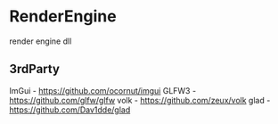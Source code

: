 # RenderEngine
render engine dll


## 3rdParty
ImGui - https://github.com/ocornut/imgui
GLFW3 - https://github.com/glfw/glfw
volk - https://github.com/zeux/volk
glad - https://github.com/Dav1dde/glad
